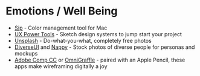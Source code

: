 # Emotions / Well Being

* [Sip](http://leovogel.com/links/g) - Color management tool for Mac
* [UX Power Tools](http://leovogel.com/links/f) - Sketch design systems to jump start your project
* [Unsplash](http://leovogel.com/links/e) - Do-what-you-what, completely free photos
* [DiverseUI](http://leovogel.com/links/d) and [Nappy](http://leovogel.com/links/c) - Stock photos of diverse people for personas and mockups
* [Adobe Comp CC](http://leovogel.com/links/a) or [OmniGraffle](http://leovogel.com/links/b) - paired with an Apple Pencil, these apps make wireframing digitally a joy



